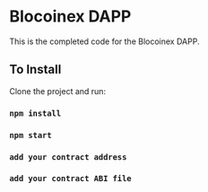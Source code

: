 # Blocoinex DAPP

This is the completed code for the Blocoinex DAPP.

## To Install

Clone the project and run:

### `npm install`
### `npm start`
### `add your contract address`
### `add your contract ABI file`
